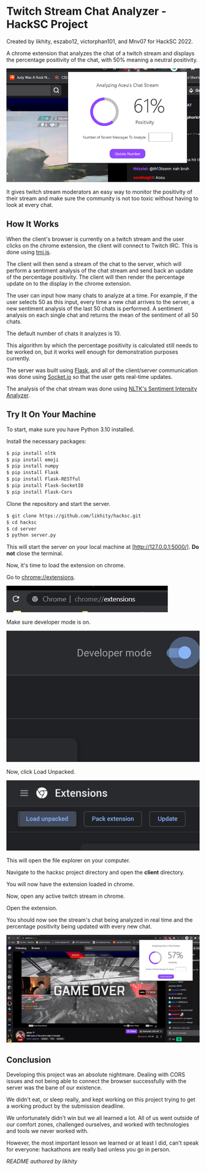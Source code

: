 # Twitch Stream Chat Analyzer - HackSC Project

Created by likhity, eszabo12, victorphan101, and Mnv07 for HackSC 2022.

A chrome extension that analyzes the chat of a twitch stream and displays the percentage positivity of the chat, with 50% meaning a neutral positivity.

![image](/README_assets/stream.PNG)

It gives twitch stream moderators an easy way to monitor the positivity of their stream and make sure the community is not too toxic without having to look at every chat.

## How It Works

When the client's browser is currently on a twitch stream and the user clicks on the chrome extension, the client will connect to Twitch IRC. This is done using [tmi.js](https://tmijs.com/).

The client will then send a stream of the chat to the server, which will perform a sentiment analysis of the chat stream and send back an update of the percentage positivity. The client will then render the percentage update on to the display in the chrome extension.

The user can input how many chats to analyze at a time. For example, if the user selects 50 as this input, every time a new chat arrives to the server, a new sentiment analysis of the last 50 chats is performed. A sentiment analysis on each single chat and returns the mean of the sentiment of all 50 chats.

The default number of chats it analyzes is 10.

This algorithm by which the percentage positivity is calculated still needs to be worked on, but it works well enough for demonstration purposes currently.

The server was built using [Flask](https://flask.palletsprojects.com/en/2.0.x/), and all of the client/server communication was done using [Socket.io](https://socket.io/) so that the user gets real-time updates.

The analysis of the chat stream was done using [NLTK's Sentiment Intensity Analyzer](https://www.nltk.org/howto/sentiment.html).

## Try It On Your Machine

To start, make sure you have Python 3.10 installed.

Install the necessary packages:
```bash
$ pip install nltk
$ pip install emoji
$ pip install numpy
$ pip install Flask
$ pip install Flask-RESTful
$ pip install Flask-SocketIO
$ pip install Flask-Cors
```

Clone the repository and start the server.
```bash
$ git clone https://github.com/likhity/hacksc.git
$ cd hacksc
$ cd server
$ python server.py
```

This will start the server on your local machine at [http://127.0.0.1:5000/]. **Do not** close the terminal.

Now, it's time to load the extension on chrome.

Go to [chrome://extensions](chrome://extensions).

![image](/README_assets/url.PNG)

Make sure developer mode is on.

![image](/README_assets/developer_mode.PNG)

Now, click Load Unpacked.

![image](/README_assets/load_unpacked.PNG)

This will open the file explorer on your computer.

Navigate to the hacksc project directory and open the **client** directory.

You will now have the extension loaded in chrome.

Now, open any active twitch stream in chrome.

Open the extension. 

You should now see the stream's chat being analyzed in real time and the percentage positivity being updated with every new chat.

![image](/README_assets/chrome.PNG)

## Conclusion

Developing this project was an absolute nightmare. Dealing with CORS issues and not being able to connect the browser successfully with the server was the bane of our existence.

We didn't eat, or sleep really, and kept working on this project trying to get a working product by the submission deadline.

We unfortunately didn't win but we all learned a lot. All of us went outside of our comfort zones, challenged ourselves, and worked with technologies and tools we never worked with.

However, the most important lesson we learned or at least I did, can't speak for everyone: hackathons are really bad unless you go in person.

*README authored by likhity*
